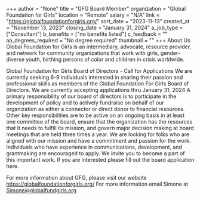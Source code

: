 +++
author = "None"
title = "GFG Board Member"
organization = "Global Foundation for Girls"
location = "Remote"
salary = "N/A"
link = "https://globalfoundationforgirls.org/"
sort_date = "2023-11-13"
created_at = "November 13, 2023"
closing_date = "January 31, 2024"
a_job_type = ["Consultant"]
b_benefits = ["no benefits listed"]
c_feedback = ""
aa_degrees_required = "No degree required"
thumbnail = ""
+++
About Us
Global Foundation for Girls is an intermediary, advocate, resource provider, and network for community organizations that work with girls, gender-diverse youth, birthing persons of color and children in crisis worldwide.  

Global Foundation for Girls Board of Directors - Call for Applications 
We are currently seeking 6-9 individuals interested in sharing their passion and professional skills as members of the Global Foundation For Girls Board of Directors.  We are currently accepting applications thru January 31, 2024
A primary responsibility of our board of directors is to participate in the development of policy and to actively fundraise on behalf of our organization as either a connector or direct donor to financial resources. Other key responsibilities are to be active on an ongoing basis in at least one committee of the board, ensure that the organization has the resources that it needs to fulfill its mission, and govern major decision making at board meetings that are held three times a year. We are looking for folks who are aligned with our mission and have a commitment and passion for the work. Individuals who have experience in communications, development, and grantmaking are encouraged to apply. We invite you to become a part of this important work. If you are interested please fill out the board application here. 

For more information about GFG, please visit our website https://globalfoundationforgirls.org/
For more information email Simone at  Simone@globalfundgirls.org





